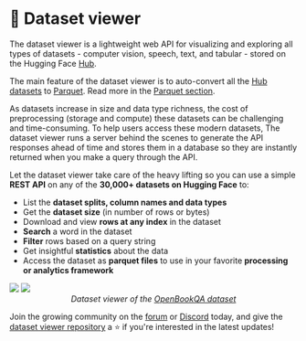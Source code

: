 # 🤗 Dataset viewer

The dataset viewer is a lightweight web API for visualizing and exploring all types of datasets - computer vision, speech, text, and tabular - stored on the Hugging Face [Hub](https://huggingface.co/datasets).

The main feature of the dataset viewer is to auto-convert all the [Hub datasets](https://huggingface.co/datasets) to [Parquet](https://parquet.apache.org/). Read more in the [Parquet section](./parquet).

As datasets increase in size and data type richness, the cost of preprocessing (storage and compute) these datasets can be challenging and time-consuming.
To help users access these modern datasets, The dataset viewer runs a server behind the scenes to generate the API responses ahead of time and stores them in a database so they are instantly returned when you make a query through the API.

Let the dataset viewer take care of the heavy lifting so you can use a simple **REST API** on any of the **30,000+ datasets on Hugging Face** to:

- List the **dataset splits, column names and data types**
- Get the **dataset size** (in number of rows or bytes)
- Download and view **rows at any index** in the dataset
- **Search** a word in the dataset
- **Filter** rows based on a query string
- Get insightful **statistics** about the data
- Access the dataset as **parquet files** to use in your favorite **processing or analytics framework**

<div class="flex justify-center">
  <img
    style="margin-bottom: 0;"
    class="block dark:hidden"
    src="https://huggingface.co/datasets/huggingface/documentation-images/resolve/main/datasets-server/openbookqa_light.png"
  />
  <img
    style="margin-bottom: 0;"
    class="hidden dark:block"
    src="https://huggingface.co/datasets/huggingface/documentation-images/resolve/main/datasets-server/openbookqa_dark.png"
  />
</div>

<p style="text-align: center; font-style: italic; margin-top: 0;">
  Dataset viewer of the
  <a href="https://huggingface.co/datasets/openbookqa" rel="nofollow">
    OpenBookQA dataset
  </a>
</p>

Join the growing community on the [forum](https://discuss.huggingface.co/) or [Discord](https://discord.com/invite/JfAtkvEtRb) today, and give the [dataset viewer repository](https://github.com/huggingface/datasets-server) a ⭐️ if you're interested in the latest updates!
